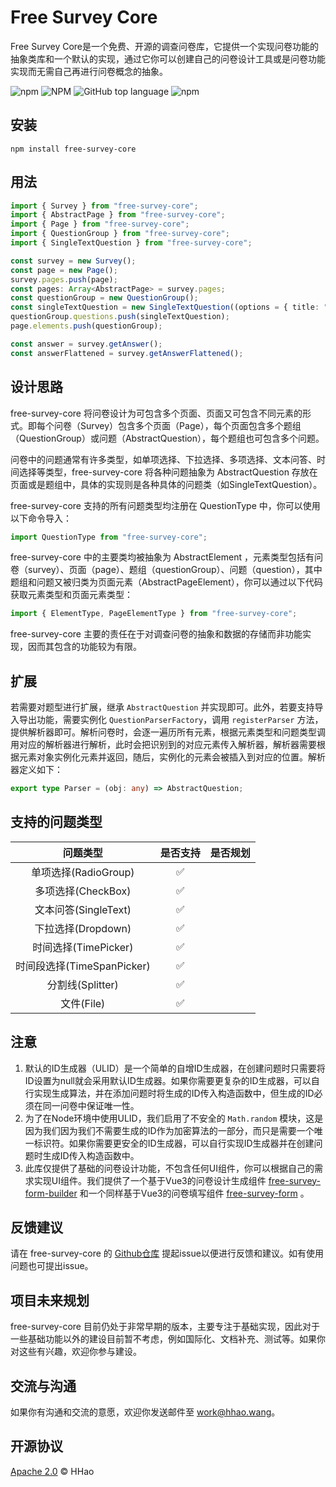 # Free Survey Core

Free Survey Core是一个免费、开源的调查问卷库，它提供一个实现问卷功能的抽象类库和一个默认的实现，通过它你可以创建自己的问卷设计工具或是问卷功能实现而无需自己再进行问卷概念的抽象。

![npm](https://img.shields.io/npm/dt/free-survey-core?label=NPM&link=https%3A%2F%2Fwww.npmjs.com%2Fpackage%2Ffree-survey-core)
![NPM](https://img.shields.io/npm/l/free-survey-core)
![GitHub top language](https://img.shields.io/github/languages/top/HHaoWang/free-survey-core) ![npm](https://img.shields.io/npm/v/free-survey-core?label=Version)

## 安装

```shell
npm install free-survey-core
```

## 用法

```typescript
import { Survey } from "free-survey-core";
import { AbstractPage } from "free-survey-core";
import { Page } from "free-survey-core";
import { QuestionGroup } from "free-survey-core";
import { SingleTextQuestion } from "free-survey-core";

const survey = new Survey();
const page = new Page();
survey.pages.push(page);
const pages: Array<AbstractPage> = survey.pages;
const questionGroup = new QuestionGroup();
const singleTextQuestion = new SingleTextQuestion((options = { title: "a single text question" }));
questionGroup.questions.push(singleTextQuestion);
page.elements.push(questionGroup);

const answer = survey.getAnswer();
const answerFlattened = survey.getAnswerFlattened();
```

## 设计思路

free-survey-core 将问卷设计为可包含多个页面、页面又可包含不同元素的形式。即每个问卷（Survey）包含多个页面（Page），每个页面包含多个题组（QuestionGroup）或问题（AbstractQuestion），每个题组也可包含多个问题。

问卷中的问题通常有许多类型，如单项选择、下拉选择、多项选择、文本问答、时间选择等类型，free-survey-core 将各种问题抽象为 AbstractQuestion 存放在页面或是题组中，具体的实现则是各种具体的问题类（如SingleTextQuestion）。

free-survey-core 支持的所有问题类型均注册在 QuestionType 中，你可以使用以下命令导入：

```typescript
import QuestionType from "free-survey-core";
```

free-survey-core 中的主要类均被抽象为 AbstractElement ，元素类型包括有问卷（survey）、页面（page）、题组（questionGroup）、问题（question），其中题组和问题又被归类为页面元素（AbstractPageElement），你可以通过以下代码获取元素类型和页面元素类型：

```typescript
import { ElementType, PageElementType } from "free-survey-core";
```

free-survey-core 主要的责任在于对调查问卷的抽象和数据的存储而非功能实现，因而其包含的功能较为有限。

## 扩展

若需要对题型进行扩展，继承 `AbstractQuestion` 并实现即可。此外，若要支持导入导出功能，需要实例化 `QuestionParserFactory`，调用 `registerParser` 方法，提供解析器即可。解析问卷时，会逐一遍历所有元素，根据元素类型和问题类型调用对应的解析器进行解析，此时会把识别到的对应元素传入解析器，解析器需要根据元素对象实例化元素并返回，随后，实例化的元素会被插入到对应的位置。解析器定义如下：

```typescript
export type Parser = (obj: any) => AbstractQuestion;
```

## 支持的问题类型

|          问题类型          | 是否支持 | 是否规划 |
| :------------------------: | :------: | :------: |
|    单项选择(RadioGroup)    |    ✅    |          |
|     多项选择(CheckBox)     |    ✅    |          |
|    文本问答(SingleText)    |    ✅    |          |
|     下拉选择(Dropdown)     |    ✅    |          |
|    时间选择(TimePicker)    |    ✅    |          |
| 时间段选择(TimeSpanPicker) |    ✅    |          |
|      分割线(Splitter)      |    ✅    |          |
|         文件(File)         |    ✅    |          |

## 注意

1. 默认的ID生成器（ULID）是一个简单的自增ID生成器，在创建问题时只需要将ID设置为null就会采用默认ID生成器。如果你需要更复杂的ID生成器，可以自行实现生成算法，并在添加问题时将生成的ID传入构造函数中，但生成的ID必须在同一问卷中保证唯一性。
2. 为了在Node环境中使用ULID，我们启用了不安全的 `Math.random` 模块，这是因为我们因为我们不需要生成的ID作为加密算法的一部分，而只是需要一个唯一标识符。如果你需要更安全的ID生成器，可以自行实现ID生成器并在创建问题时生成ID传入构造函数中。
3. 此库仅提供了基础的问卷设计功能，不包含任何UI组件，你可以根据自己的需求实现UI组件。我们提供了一个基于Vue3的问卷设计生成组件 [free-survey-form-builder](https://github.com/HHaoWang/free-survey-form-builder) 和一个同样基于Vue3的问卷填写组件 [free-survey-form](https://github.com/HHaoWang/free-survey-form) 。

## 反馈建议

请在 free-survey-core 的 [Github仓库](https://github.com/HHaoWang/free-survey-core) 提起issue以便进行反馈和建议。如有使用问题也可提出issue。

## 项目未来规划

free-survey-core 目前仍处于非常早期的版本，主要专注于基础实现，因此对于一些基础功能以外的建设目前暂不考虑，例如国际化、文档补充、测试等。如果你对这些有兴趣，欢迎你参与建设。

## 交流与沟通

如果你有沟通和交流的意愿，欢迎你发送邮件至 <work@hhao.wang>。

## 开源协议

[Apache 2.0](LICENSE) &copy; HHao
